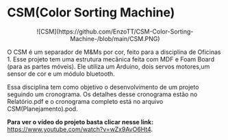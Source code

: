 # CSM(Color Sorting Machine)
<p align="center">
![CSM](https://github.com/EnzoTT/CSM-Color-Sorting-Machine-/blob/main/CSM.PNG)

O CSM é um separador de M&amp;Ms por cor, feito para a disciplina de Oficinas 1. Esse projeto tem uma estrutura mecânica feita com MDF e Foam Board (para as partes móveis). Ele utiliza um Arduino, dois servos motores,um sensor de cor e um módulo bluetooth. 
 
 Essa disciplina tem como objetivo o desenvolvimento de um projeto seguindo um cronograma. Os detalhes desse cronograma estão no Relatório.pdf e o cronograma completo está no arquivo CSM(Planejamento).pod.
 
**Para ver o vídeo do projeto basta clicar nesse link:** https://www.youtube.com/watch?v=wZx9AvO6Ht4.
